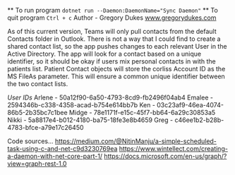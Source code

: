 ** To run program `dotnet run --Daemon:DaemonName="Sync Daemon"`
** To quit program ` Ctrl + c `
Author - Gregory Dukes www.gregorydukes.com

As of this current version, Teams will only pull contacts from the default Contacts folder in Outlook.  There is not a way that I could find to create a shared contact list, so the app pushes changes to each relevant User in the Active Directory.  The app will look for a contact based on a unique identifier, so it should be okay if users mix personal contacts in with the patients list.  Patient Contact objects will store the corliss Account ID as the MS FileAs parameter.  This will ensure a common unique identifier between the two contact lists. 



_User IDs_
Arlene - 50a12f90-6a50-4793-8cd9-fb2496f04ab4
Emalee - 2594346b-c338-4358-acad-b754e614bb7b
Ken  -  03c23af9-46ea-4074-86b5-2b35bc7c1bee
Midge - 78e1171f-e15c-45f7-bb64-6a29c30853a5
Nikki - 5a8817e4-b012-4180-ba75-18fe3e8b4659
Greg - c46ee1b2-b28b-4783-bfce-a79e17c26450



Code sources...
https://medium.com/@NitinManju/a-simple-scheduled-task-using-c-and-net-c9d3230769ea
https://www.wintellect.com/creating-a-daemon-with-net-core-part-1/
https://docs.microsoft.com/en-us/graph/?view=graph-rest-1.0